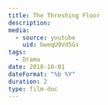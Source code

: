 ```yaml
---
title: The Threshing Floor
description:
media:
  - source: youtube
    uid: bweqU9Vd5Gs
tags:
  - Drama
date: 2018-10-01
dateFormat: "%b %Y"
duration: 2
type: film-doc
---
```

